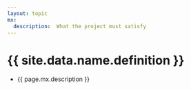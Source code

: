```yaml
---
layout: topic
mx:
  description:  What the project must satisfy
---
```




# {{ site.data.name.definition }}
- {{ page.mx.description }}


